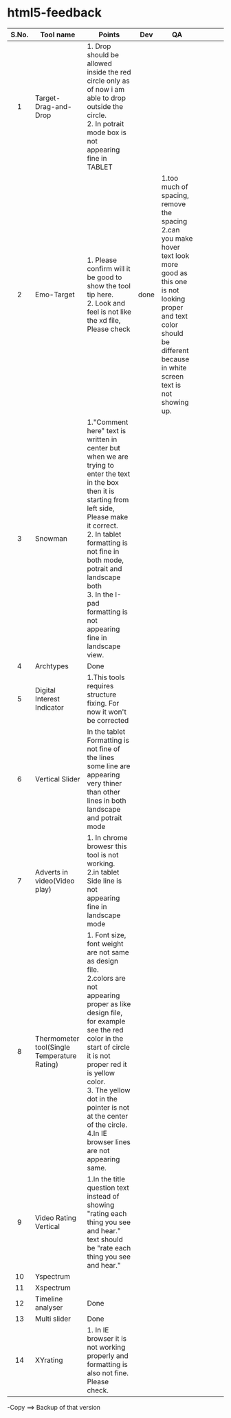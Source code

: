 # html5-feedback

| S.No.  |  Tool name |   Points	| Dev  | QA  |   |   |   |   |
|:-:|---|---|---|---|---|---|---|---|
| 1| Target-Drag-and-Drop  | 1. Drop should be allowed inside the red circle only as of now i am able to drop outside the circle. <br>2. In potrait mode box is not appearing fine in TABLET  |   |   |   |   |   |   |   
|2| Emo-Target  | 1. Please confirm will it be good to show the tool tip here. <br> 2. Look and feel is not like the xd file, Please check   |  done | 1.too much of spacing, remove the spacing <br> 2.can you make hover text look more good as this one is not looking proper and text color should be different because in white screen text is not showing up. |   |   |   |   |   |
|3|  Snowman  | 1."Comment here" text is written in center but when we are trying to enter the text in the box then it is starting from left side, Please make it correct. <br> 2. In tablet formatting is not fine in both mode, potrait and landscape both <br>3. In the I-pad formatting is not appearing fine in landscape view. |   |   |   |   |   |   |   |
|4| Archtypes  | Done  |   |   |   |   |   |   |   |
|5| Digital Interest Indicator  |  1.This tools requires structure fixing. For now it won't be corrected |   |   |   |   |   |   |   |
| 6|Vertical Slider  | In the tablet Formatting is not fine of the lines some line are appearing very thiner than other lines in both landscape and potrait mode  |   |   |   |   |   |   |   |
| 7|Adverts in video(Video play)  | 1. In chrome browesr this tool is not working. <br> 2.in tablet Side line is not appearing fine in landscape mode  |   |   |   |   |   |   |   |
| 8|Thermometer tool(Single Temperature Rating)  | 1. Font size, font weight are not same as design file. <br>2.colors are not appearing proper as like design file, for example see the red color in the start of circle it is not proper red it is yellow color.<br>3. The yellow dot in the pointer is not at the center of the circle. <br> 4.In IE browser lines are not appearing same.  |   |   |   |   |   |   |   |
|  9|Video Rating Vertical |  1.In the title question text instead of showing "rating each thing you see and hear." text should be "rate each thing you see and hear." |   	|   |   |   |   |   |   |
| 10|Yspectrum  |   |   	|   |   |   |   |   |   |
| 11|Xspectrum   |   |   	|   |   |   |   |   |   |
|  12|Timeline analyser |   Done|   	|   |   |   |   |   |   |
| 13|Multi slider   | Done   |   	|   |   |   |   |   |   |
| 14|XYrating  | 1. In IE browser it is not working properly and formatting is also not fine. Please check. |   	|   |   |   |   |   |   |


<file-name>-Copy ==> Backup of that version
